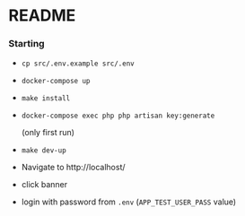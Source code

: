 # README

### Starting
* ``cp src/.env.example src/.env``
* ``docker-compose up``
* ``make install``  
* ``docker-compose exec php php artisan key:generate``
  
  (only first run)
* ``make dev-up``
* Navigate to http://localhost/
* click banner
* login with password from `.env`
  (`APP_TEST_USER_PASS` value)